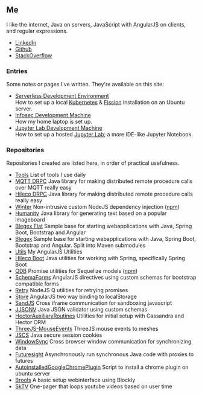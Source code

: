 ## Me

I like the internet, Java on servers, JavaScript with AngularJS on clients, and regular expressions.

* [LinkedIn](http://www.linkedin.com/in/philippp)
* [Github](https://github.com/SkPhilipp)
* [StackOverflow](https://stackoverflow.com/users/1066946)

### Entries

Some notes or pages I've written. They're available on this site:
* [Serverless Development Environment](/entries/serverless-development-environment)<br/>
  How to set up a local [Kubernetes](https://kubernetes.io/) & [Fission](https://github.com/fission/fission) installation on an Ubuntu server.
* [Infosec Development Machine](/entries/infosec-development-machine)<br/>
  How my home laptop is set up.
* [Jupyter Lab Development Machine](/entries/jupyter-lab-development-machine)<br/>
  How to set up a hosted [Jupyter Lab](https://github.com/jupyterlab/jupyterlab); a more IDE-like Jupyter Notebook.

### Repositories

Repositories I created are listed here, in order of practical usefulness.
* [Tools](https://github.com/SkPhilipp/tools) List of tools I use daily
* [MQTT DRPC](https://github.com/SkPhilipp/mqtt-drpc) Java library for making distributed remote procedure calls over MQTT really easy
* [Hileco DRPC](https://github.com/SkPhilipp/hileco-drpc) Java library for making distributed remote procedure calls really easy
* [Winter](https://github.com/SkPhilipp/Winter) Non-intrusive custom NodeJS dependency injection ([npm](https://www.npmjs.org/package/winter))
* [Humanity](https://github.com/SkPhilipp/humanity) Java library for generating text based on a popular imageboard
* [Blegex Flat](https://github.com/SkPhilipp/blegex-flat) Sample base for starting webapplications with Java, Spring Boot, Bootstrap and Angular
* [Blegex](https://github.com/SkPhilipp/blegex) Sample base for starting webapplications with Java, Spring Boot, Bootstrap and Angular. Split into Maven submodules
* [Utils](https://github.com/SkPhilipp/utils) My AngularJS Utilities
* [Hileco Boot](https://github.com/SkPhilipp/hileco-boot) Java utilities for working with Spring, specifically Spring Boot
* [QDB](https://github.com/SkPhilipp/QDB) Promise utilities for Sequelize models ([npm](https://www.npmjs.org/package/q-db))
* [SchemaForms](https://github.com/SkPhilipp/SchemaForms) AngularJS directives using custom schemas for bootstrap compatible forms
* [Retry](https://github.com/SkPhilipp/Retry) NodeJS Q utilities for retrying promises
* [Store](https://github.com/SkPhilipp/Store) AngularJS two way binding to localStorage
* [SandJS](https://github.com/SkPhilipp/SandJS) Cross iframe communication for sandboxing javascript
* [JJSONV](https://github.com/SkPhilipp/JJSONV) Java JSON validator using custom schemas
* [HectorAuxiliaryRoutines](https://github.com/SkPhilipp/HectorAuxiliaryRoutines) Utilities for initial setup with Cassandra and Hector ORM
* [ThreeJS-MouseEvents](https://github.com/SkPhilipp/ThreeJS-MouseEvents) ThreeJS mouse events to meshes
* [JSCS](https://github.com/SkPhilipp/JSCS) Java secure session cookies
* [WindowSync](https://github.com/SkPhilipp/WindowSync) Cross browser window communication for synchronizing data
* [Futuresight](https://github.com/SkPhilipp/Futuresight) Asynchronously run synchronous Java code with proxies to futures
* [AutoinstalledGoogleChromePlugin](https://github.com/SkPhilipp/AutoinstalledGoogleChromePlugin) Script to install a chrome plugin on ubuntu server
* [Brools](https://github.com/SkPhilipp/brools) A basic setup webinterface using Blockly
* [SkTV](https://github.com/SkPhilipp/SKTV) One-pager that loops youtube videos based on user time
